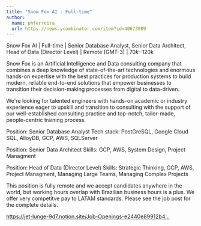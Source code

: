 ```yaml
---
title: "Snow Fox AI : Full-time"
author:
  name: phferreira
  url: https://news.ycombinator.com/item?id=40673089
---
```

Snow Fox AI | Full-time | Senior Database Analyst, Senior Data Architect, Head of Data (Director Level) | Remote (GMT-3) | $70k-$120k

Snow Fox is an Artificial Intelligence and Data consulting company that combines a deep knowledge of state-of-the-art technologies and enormous hands-on expertise with the best practices for production systems to build modern, reliable end-to-end solutions that empower businesses to transition their decision-making processes from digital to data-driven.

We&#x27;re looking for talented engineers with hands-on academic or industry experience eager to upskill and transition to consulting with the support of our well-established consulting practice and top-notch, tailor-made, people-centric training process.

Position: Senior Database Analyst
Tech stack: PostGreSQL, Google Cloud SQL, AlloyDB, GCP, AWS, SQLServer

Position: Senior Data Architect
Skills: GCP, AWS, System Design, Project Managment

Position: Head of Data (Director Level)
Skills: Strategic Thinking, GCP, AWS, Project Managment, Managing Large Teams, Managing Complex Projects

This position is fully remote and we accept candidates anywhere in the world, but working hours overlap with Brazilian business hours is a plus. We offer very competitve pay to LATAM standards. Please see the job post for the complete details.

<a href="https:&#x2F;&#x2F;jet-lunge-9d7.notion.site&#x2F;Job-Openings-e2440e89912b4870a6ad646a98726095" rel="nofollow">https:&#x2F;&#x2F;jet-lunge-9d7.notion.site&#x2F;Job-Openings-e2440e89912b4...</a>
